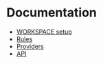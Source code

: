 # Documentation

* [WORKSPACE setup](setup.md#swift_rules_dependencies)
* [Rules](rules.md)
* [Providers](providers.md)
* [API](api.md)
